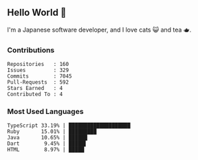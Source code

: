 ## Hello World 👋

I'm a Japanese software developer, and I love cats 😺 and tea 🫖.

### Contributions

    Repositories   : 160
    Issues         : 329
    Commits        : 7045
    Pull-Requests  : 592
    Stars Earned   : 4
    Contributed To : 4

### Most Used Languages

    TypeScript 33.19% | ████████████████████
    Ruby       15.01% | █████████
    Java       10.65% | ██████
    Dart        9.45% | █████▌
    HTML        8.97% | █████
